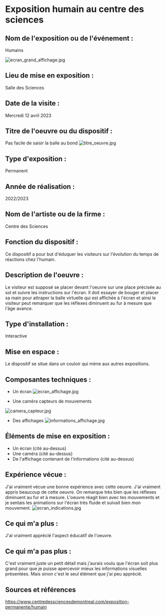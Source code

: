 # Exposition humain au centre des sciences

## Nom de l'exposition ou de l'événement :
Humains

![ecran_grand_affichage.jpg](medias/ecran_grand_affichage.jpg)

## Lieu de mise en exposition :
Salle des Sciences

## Date de la visite :
Mercredi 12 avril 2023

## Titre de l'oeuvre ou du dispositif :
Pas facile de saisir la balle au bond
![titre_oeuvre.jpg](medias/titre_oeuvre.jpg)

## Type d'exposition :
Permanent

## Année de réalisation :
2022/2023
## Nom de l'artiste ou de la firme :
Centre des Sciences

## Fonction du dispositif :
Ce dispositif a pour but d'éduquer les visiteurs sur l'évolution du temps de réactions chez l'humain.

## Description de l'oeuvre :
Le visiteur est supposé se placer devant l'oeuvre sur une place précisée au sol et suivre les instructions sur l'écran. Il doit essayer de bouger et placer sa main pour attraper la balle virtuelle qui est affichée à l'écran et ainsi le visiteur peut remarquer que les réflexes diminuent au fur à mesure que l'âge avance.

## Type d'installation :
Interactive

## Mise en espace :
Le dispositif se situe dans un couloir qui mène aux autres expositions. 

## Composantes techniques :
- Un écran 
![ecran_affichage.jpg](medias/ecran_affichage.jpg)

- Une caméra capteurs de mouvements

![camera_capteur.jpg](medias/camera_capteur.jpg)

- Des affichages
![informations_affichage.jpg](medias/informations_affichage.jpg)

 ## Éléments de mise en exposition :
 - Un écran (cité au-dessus)
 - Une caméra (cité au-dessus)
 - De l'affichage contenant de l'informations (cité au-dessus)
 ## Expérience vécue :
 J'ai vraiment vécue une bonne expérience avec cette oeuvre. J'ai vraiment appris beaucoup de cette oeuvre. On remarque très bien que les réflexes diminuent au fur et à mesure. L'oeuvre réagit bien avec tes mouvements et je sentais les animations sur l'écran très fluide et suivait bien mon mouvement. 
 ![ecran_indications.jpg](medias/ecran_indications.jpg)
 ## Ce qui m'a plus :
 J'ai vraiment apprécié l'aspect éducatif de l'oeuvre.  
 
 ## Ce qui m'a pas plus :
C'est vraiment juste un petit détail mais j'aurais voulu que l'écran soit plus grand pour que je puisse apercevoir mieux les informations visuelles présentées. Mais sinon c'est le seul élément que j'ai peu apprécié.

## Sources et références 
https://www.centredessciencesdemontreal.com/exposition-permanente/humain 

